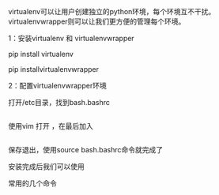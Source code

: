 
<p><span style="white-space:pre"></span>virtualenv可以让用户创建独立的python环境，每个环境互不干扰。<span style="white-space:pre">virtualenvwrapper则可以让我们更方便的管理每个环境。</span></p>
<p><span style="white-space:pre"><span style="white-space:pre"></span>1：安装virtualenv 和 virtualenvwrapper</span></p>
<p><span style="white-space:pre"><span style="white-space:pre"></span>pip install virtualenv</span></p>
<p><span style="white-space:pre"><span style="white-space:pre"></span>pip install<span style="white-space:pre">virtualenvwrapper</span></span></p>
<p><span style="white-space:pre"><span style="white-space:pre"><span style="white-space:pre"></span>2：配置<span style="white-space:pre">virtualenvwrapper环境</span></span></span></p>
<p><span style="white-space:pre"><span style="white-space:pre"><span style="white-space:pre"><span style="white-space:pre"></span>打开/etc目录，找到bash.bashrc</span></span></span></p>
<p><span style="white-space:pre"><span style="white-space:pre"><span style="white-space:pre"><span style="white-space:pre"><img src="https://img-blog.csdn.net/20171229203750937?watermark/2/text/aHR0cDovL2Jsb2cuY3Nkbi5uZXQvRmFuTUxlaQ==/font/5a6L5L2T/fontsize/400/fill/I0JBQkFCMA==/dissolve/70/gravity/Center" alt=""></span></span></span></span></p>
<p><span style="white-space:pre"><span style="white-space:pre"><span style="white-space:pre"><span style="white-space:pre"><span style="white-space:pre"></span>使用vim 打开 ，在最后加入</span></span></span></span></p>
<p><span style="white-space:pre"><span style="white-space:pre"><span style="white-space:pre"><span style="white-space:pre"><span style="white-space:pre"><img src="https://img-blog.csdn.net/20171229203829946?watermark/2/text/aHR0cDovL2Jsb2cuY3Nkbi5uZXQvRmFuTUxlaQ==/font/5a6L5L2T/fontsize/400/fill/I0JBQkFCMA==/dissolve/70/gravity/Center" alt=""></span></span></span></span></span></p>
<p><span style="white-space:pre"><span style="white-space:pre"><span style="white-space:pre"><span style="white-space:pre"><span style="white-space:pre"><span style="white-space:pre"></span></span></span></span></span></span></p>
<p><span style="white-space:pre"></span></p>
<p>保存退出，使用source bash.bashrc命令就完成了</p>
<p>安装完成后我们可以使用</p>
<p>常用的几个命令</p>
<br>
<img src="https://img-blog.csdn.net/20180310124426258?watermark/2/text/aHR0cDovL2Jsb2cuY3Nkbi5uZXQvRmFuTUxlaQ==/font/5a6L5L2T/fontsize/400/fill/I0JBQkFCMA==/dissolve/70/gravity/SouthEast" alt=""><br>
